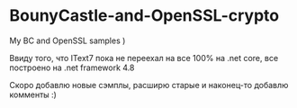 # BounyCastle-and-OpenSSL-crypto
My BC and OpenSSL samples )

Ввиду того, что IText7 пока не переехал на все 100% на .net core, все построено на .net framework 4.8


Скоро добавлю новые сэмплы, расширю старые и наконец-то добавлю комменты :)
